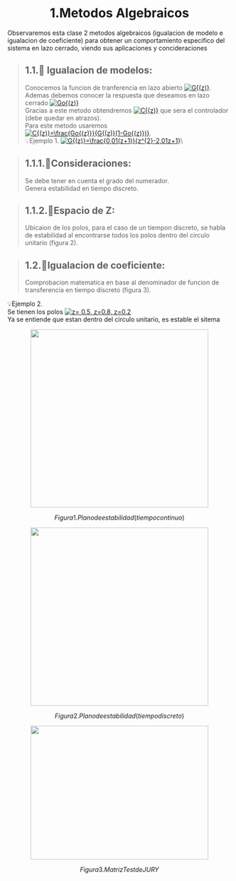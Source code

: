# <center> 1.Metodos Algebraicos </center>

Observaremos esta clase 2 metodos algebraicos (igualacion de modelo e igualacion de coeficiente) para obtener un comportamiento especifico del sistema en lazo cerrado, viendo sus aplicaciones y concideraciones

> ## 1.1.🔑 Igualacion de modelos:
> Conocemos la funcion de tranferencia en lazo abierto <a href="http://www.alciro.org/tools/matematicas/editor-ecuaciones.jsp?eq=G{(z)}"><img src="http://www.alciro.org/cgi/tex.cgi?G{(z)}" title="G{(z)}" border="0" /></a>.\
> Ademas debemos conocer la respuesta que deseamos en lazo cerrado <a href="http://www.alciro.org/tools/matematicas/editor-ecuaciones.jsp?eq=Go{(z)}"><img src="http://www.alciro.org/cgi/tex.cgi?Go{(z)}" title="Go{(z)}" border="0" /></a>\
> Gracias a este metodo obtendremos <a href="http://www.alciro.org/tools/matematicas/editor-ecuaciones.jsp?eq=C{(z)}"><img src="http://www.alciro.org/cgi/tex.cgi?C{(z)}" title="C{(z)}" border="0" /></a> que sera el controlador (debe quedar en atrazos).\
> Para este metodo usaremos <a href="http://www.alciro.org/tools/matematicas/editor-ecuaciones.jsp?eq=C{(z)}=\frac{Go{(z)}}{G{(z)}(1-Go{(z)})}"><img src="http://www.alciro.org/cgi/tex.cgi?C{(z)}=\frac{Go{(z)}}{G{(z)}(1-Go{(z)})}" title="C{(z)}=\frac{Go{(z)}}{G{(z)}(1-Go{(z)})}" border="0" /></a>.\
💡Ejemplo 1. <a href="http://www.alciro.org/tools/matematicas/editor-ecuaciones.jsp?eq=G{(z)}=\frac{0,01(z+1)}{z^{2}-2,01z+1}"><img src="http://www.alciro.org/cgi/tex.cgi?G{(z)}=\frac{0,01(z+1)}{z^{2}-2,01z+1}" title="G{(z)}=\frac{0,01(z+1)}{z^{2}-2,01z+1}" border="0" /></a>\


>## 1.1.1.🔑Consideraciones:
>Se debe tener en cuenta el grado del numerador.\
>Genera estabilidad en tiempo discreto.

>## 1.1.2.🔑Espacio de Z:
>Ubicaion de los polos, para el caso de un tiempon discreto, se habla de estabilidad al encontrarse todos los polos dentro del circulo unitario (figura 2).

>## 1.2.🔑Igualacion de coeficiente:
>Comprobacion matematica en base al denominador de funcion de transferencia en tiempo discreto (figura 3).



💡Ejemplo 2.\
Se tienen los polos <a href="http://www.alciro.org/tools/matematicas/editor-ecuaciones.jsp?eq=z= 0.5, z=0.8, z=0.2"><img src="http://www.alciro.org/cgi/tex.cgi?z= 0.5, z=0.8, z=0.2" title="z= 0.5, z=0.8, z=0.2" border="0" /></a> \
Ya se entiende que estan dentro del circulo unitario, es estable el sitema

<p align="center">
<img src="https://github.com/user-attachments/assets/82230ecf-2b59-4650-96b3-fb1a859ed5e7" width="400" height="400">
 </p>

$$Figura 1. Plano de estabilidad(tiempo continuo)$$

<p align="center">
<img src="https://github.com/user-attachments/assets/8e2e79d0-eeac-4ff6-863d-02ffe018c3aa" width="400" height="400">
 </p>

$$Figura 2. Plano de estabilidad(tiempo discreto)$$

<p align="center">
<img src="https://github.com/user-attachments/assets/57eb6c8a-21b6-4be3-878e-8580416e5c2b" width="400" height="300">
 </p>

$$Figura 3. Matriz Test de JURY$$


